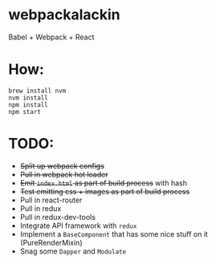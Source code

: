 # webpackalackin
Babel + Webpack + React

# How:
```
brew install nvm
nvm install
npm install
npm start
```

# TODO:
* ~~Split up webpack configs~~
* ~~Pull in webpack hot loader~~
* ~~Emit `index.html` as part of build process~~ with hash
* ~~Test emitting css + images as part of build process~~
* Pull in react-router
* Pull in redux
* Pull in redux-dev-tools
* Integrate API framework with `redux`
* Implement a `BaseComponent` that has some nice stuff on it (PureRenderMixin)
* Snag some `Dapper` and `Modulate`
